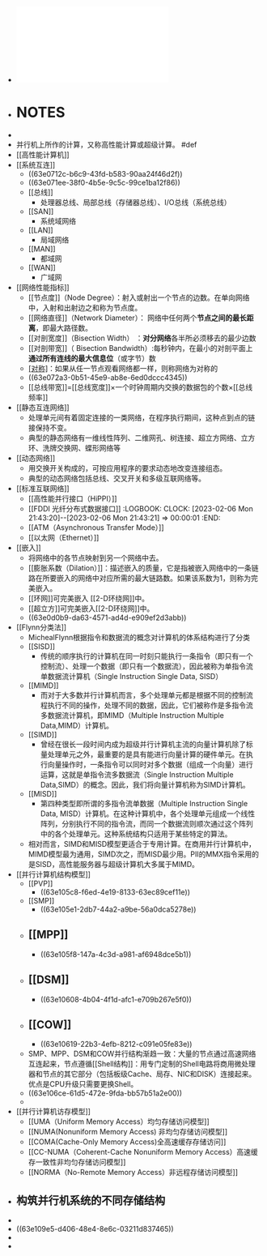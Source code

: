 - ![PC1.pdf](../assets/PC1_1675650927925_0.pdf)
- # NOTES
-
- 并行机上所作的计算，又称高性能计算或超级计算。
  #def
- [[高性能计算机]]
- [[系统互连]]
	- ((63e0712c-b6c9-43fd-b583-90aa24f46d2f))
	- ((63e071ee-38f0-4b5e-9c5c-99ce1ba12f86))
	- [[总线]]
		- 处理器总线、局部总线（存储器总线）、I/O总线（系统总线）
	- [[SAN]]
		- 系统域网络
	- [[LAN]]
		- 局域网络
	- [[MAN]]
		- 都域网
	- [[WAN]]
		- 广域网
- [[网络性能指标]]
	- [[节点度]]（Node Degree）：射入或射出一个节点的边数。在单向网络中，入射和出射边之和称为节点度。
	- [[网络直径]]（Network Diameter）： 网络中任何两个**节点之间的最长距离**，即最大路径数。
	- [[对剖宽度]]（Bisection Width） ：**对分网络**各半所必须移去的最少边数
	- [[对剖带宽]]（ Bisection Bandwidth）:每秒钟内，在最小的对剖平面上**通过所有连线的最大信息位**（或字节）数
	- [[对称]](Symmetry)：如果从任一节点观看网络都一样，则称网络为对称的
	- ((63e072a3-0b51-45e9-ab8e-6ed0dccc4345))
	- [[总线带宽]]=[[总线宽度]]$\times$一个时钟周期内交换的数据包的个数$\times$[[总线频率]]
- [[静态互连网络]]
	- 处理单元间有着固定连接的一类网络，在程序执行期间，这种点到点的链接保持不变。
	- 典型的静态网络有一维线性阵列、二维网孔、树连接、超立方网络、立方环、洗牌交换网、蝶形网络等
- [[动态网络]]
	- 用交换开关构成的，可按应用程序的要求动态地改变连接组态。
	- 典型的动态网络包括总线、交叉开关和多级互联网络等。
- [[标准互联网络]]
	- [[高性能并行接口（HiPPI）]]
	- [[FDDI 光纤分布式数据接口]]
	  :LOGBOOK:
	  CLOCK: [2023-02-06 Mon 21:43:20]--[2023-02-06 Mon 21:43:21] =>  00:00:01
	  :END:
	- [[ATM（Asynchronous Transfer Mode）]]
	- [[以太网（Ethernet）]]
- [[嵌入]]
	- 将网络中的各节点映射到另一个网络中去。
	- [[膨胀系数（Dilation）]]：描述嵌入的质量，它是指被嵌入网络中的一条链路在所要嵌入的网络中对应所需的最大链路数。如果该系数为1，则称为完美嵌入。
	- [[环网]]可完美嵌入 [[2-D环绕网]]中。
	- [[超立方]]可完美嵌入[[2-D环绕网]]中。
	- ((63e0d0b9-da63-4571-ad4d-e909ef2d3abb))
- [[Flynn分类法]]
	- MichealFlynn根据指令和数据流的概念对计算机的体系结构进行了分类
	- [[SISD]]
		- 传统的顺序执行的计算机在同一时刻只能执行一条指令（即只有一个控制流）、处理一个数据（即只有一个数据流），因此被称为单指令流单数据流计算机（Single Instruction Single Data, SISD）
	- [[MIMD]]
		- 而对于大多数并行计算机而言，多个处理单元都是根据不同的控制流程执行不同的操作，处理不同的数据，因此，它们被称作是多指令流多数据流计算机，即MIMD（Multiple Instruction Multiple Data,MIMD）计算机。
	- [[SIMD]]
		- 曾经在很长一段时间内成为超级并行计算机主流的向量计算机除了标量处理单元之外，最重要的是具有能进行向量计算的硬件单元。在执行向量操作时，一条指令可以同时对多个数据（组成一个向量）进行运算，这就是单指令流多数据流（Single Instruction Multiple Data,SIMD）的概念。因此，我们将向量计算机称为SIMD计算机。
	- [[MISD]]
		- 第四种类型即所谓的多指令流单数据（Multiple Instruction Single Data, MISD）计算机。在这种计算机中，各个处理单元组成一个线性阵列，分别执行不同的指令流，而同一个数据流则顺次通过这个阵列中的各个处理单元。这种系统结构只适用于某些特定的算法。
	- 相对而言，SIMD和MISD模型更适合于专用计算。在商用并行计算机中，MIMD模型最为通用，SIMD次之，而MISD最少用。PII的MMX指令采用的是SISD，高性能服务器与超级计算机大多属于MIMD。
- [[并行计算机结构模型]]
	- [[PVP]]
		- ((63e105c8-f6ed-4e19-8133-63ec89cef11e))
	- [[SMP]]
		- ((63e105e1-2db7-44a2-a9be-56a0dca5278e))
	- [[MPP]]
		-
		- ((63e105f8-147a-4c3d-a981-af6948dce5b1))
	- [[DSM]]
		-
		- ((63e10608-4b04-4f1d-afc1-e709b267e5f0))
	- [[COW]]
		-
		- ((63e10619-22b3-4efb-8212-c091e05fe83e))
	- SMP、MPP、DSM和COW并行结构渐趋一致：大量的节点通过高速网络互连起来，节点遵循[[Shell结构]]：用专门定制的Shell电路将商用微处理器和节点的其它部分（包括板级Cache、局存、NIC和DISK）连接起来。优点是CPU升级只需要更换Shell。
	- ((63e106ce-61d5-472e-9fda-bb57b51a2e00))
	-
- [[并行计算机访存模型]]
	- [[UMA（Uniform Memory Access）均匀存储访问模型]]
	- [[NUMA(Nonuniform Memory Access) 非均匀存储访问模型]]
	- [[COMA(Cache-Only Memory Access)全高速缓存存储访问]]
	- [[CC-NUMA（Coherent-Cache Nonuniform Memory Access）高速缓存一致性非均匀存储访问模型]]
	- [[NORMA（No-Remote Memory Access）非远程存储访问模型]]
- ## 构筑并行机系统的不同存储结构
-
- ((63e109e5-d406-48e4-8e6c-03211d837465))
-
-